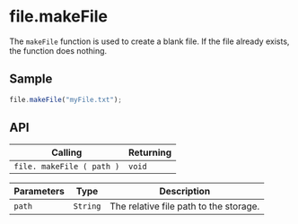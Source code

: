 # file.makeFile

The `makeFile` function is used to create a blank file. If the file already exists, the function does nothing.

## Sample

```javascript
file.makeFile("myFile.txt");
```

## API

| Calling | Returning |
|---|---|
| `file. makeFile ( path )` | `void` |

| Parameters | Type | Description |
|---|---|---|
| `path` | `String` | The relative file path to the storage. |

